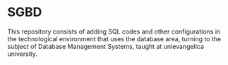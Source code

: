 # SGBD
This repository consists of adding SQL codes and other configurations in the technological environment that uses the database area, turning to the subject of Database Management Systems, taught at unievangelica university.
